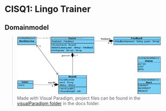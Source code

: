 # CISQ1: Lingo Trainer

## Domainmodel
> ![Domainmodel Lingo Application](docs/domainmodel.png)
> Made with Visual Paradigm, project files can be found in the [visualParadigm folder](docs/visualParadigm/) in the docs folder.